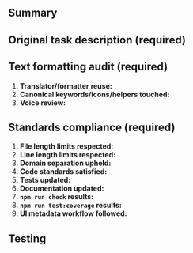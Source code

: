<!-- Rename this PR to exactly match the Task title before submitting. -->

## Summary

<!-- Provide a concise summary of the changes. -->

## Original task description (required)

<!-- Paste the original user task verbatim. If the task was delivered over
multiple prompts, include every user prompt in chronological order without
modification. -->

## Text formatting audit (required)

1. **Translator/formatter reuse:** <!-- Link each translator or formatter you reused. See docs/text-formatting.md §§2–3. -->
2. **Canonical keywords/icons/helpers touched:** <!-- List every keyword, icon, or helper from Section 4 that you touched. -->
3. **Voice review:** <!-- Confirm Summary, Description, and Log voices were audited for all affected surfaces. -->

## Standards compliance (required)

<!-- Provide links, logs, or explanations that prove each statement. -->

1. **File length limits respected:** <!-- Prove no created or updated files exceed max length rules. -->
2. **Line length limits respected:** <!-- Prove no added or modified lines exceed max line length rules. -->
3. **Domain separation upheld:** <!-- Show Engine, Web, Content, and Protocol domains stayed strictly separated. -->
4. **Code standards satisfied:** <!-- Cite linting or review evidence that code standards remain satisfied. -->
5. **Tests updated:** <!-- Link to new or updated tests that cover the changes and include their results. -->
6. **Documentation updated:** <!-- Point to required documentation updates or explain why none were needed. -->
7. **`npm run check` results:** <!-- Link to the artifact generated by `npm run verify` (e.g., artifacts/<timestamp>-check.log) and note the PASS/FAIL status from the summary. -->
8. **`npm run test:coverage` results:** <!-- Link to the artifact generated by `npm run verify` (e.g., artifacts/<timestamp>-test-coverage.log) and note the PASS/FAIL status from the summary. -->
9. **UI metadata workflow followed:** <!-- Confirm `@kingdom-builder/contents` was
   updated (or N/A). Ensure `npm run generate:snapshots` and `npm run test:ui`
   were rerun when icons or labels changed. -->

## Testing

<!-- List the tests you ran and their results. Include the summary emitted by `npm run verify`, noting pass/fail for `npm run check` and `npm run test:coverage` along with any additional commands. -->
